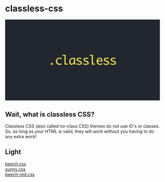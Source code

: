 # classless-css
![classless](classless.jpg)

## Wait, what is classless CSS?
Classless CSS (also called no-class CSS) themes do not use ID's or classes. So, as long as your HTML is valid, they will work without you having to do any extra work!

## Light
[beech.css](https://github.com/y-arjun-y/beech.css)  
[sunny.css](https://github.com/y-arjun-y/sunny.css)  
[beech-red.css](https://github.com/y-arjun-y/beech-red.css)
